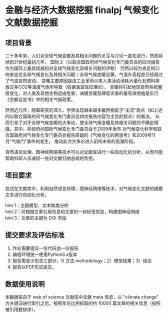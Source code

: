 # 金融与经济大数据挖掘 finalpj 气候变化文献数据挖掘
## 项目背景
二十多年来，人们对全球气候变暖及其相关问题的关注与讨论一直在进行，然而持续到21世纪最初几年， 国际上（以联合国政府间气候变化专门委员会的四次报告作为国际上最具权威的对全球气候变化及相关问题的评断） 仍然以较为肯定的口吻来定位全球气候变化及其相关问题：全球气候变暖显著，气温升高程度已经超过了气温自然波动， 变暖主要原因是由工业革命以来人类活动消耗大量化石燃料排放过多CO2等温度气体所导致（依据温室效应理论）， 变暖将引起地球自然系统圈层变化，对人类及其他生物造成危害，减缓变暖及降低灾害的最有效措施是实行《京都议定书》中的相关气候政策。  

然而近几年，随着研究的深入，学界出现越来越多截然相反于"主流"观点（如上述的以联合国政府间气候变化专门委员会四次报告内容为主旨的观点）的看法， 从而引发了对于全球气候变暖的大争论，使全球气候变暖及其相关问题的不确定增强。其中，非政府间国际气候变化专门委员会于2009年发布 对气候变化科学和联合国政府间气候变化专门委员会报告质疑的《气候变化的再思考》和2009年11月"气候门"事件的发生， 推动此次大争论进入前所未有的高潮阶段。  

自然语言处理、图神经网络等技术可以对文献库进行一些自动化的分析，从而可能帮助科研人员减轻一些对文献归纳总结的负担。  

## 项目要求
尝试在文献库中，利用自然语言处理、图神经网络等技术，对气候变化文献的摘要文本进行自动化分析。  

hint 1：主题模型、文本聚类分析  
hint 2：可根据文章引用信息和文章的一些标签信息，构建图神经网络  
hint 3：文章的主键为 DOI 字段  


## 提交要求及评估标准
1.	作业需要提交一份代码加一份报告
2.	编程环境统一使用Python3.x版本
3.	报告需至少包含三部分，1) 方法 methodology；2）模型结果；3）结论
4.	报告以PDF形式提交。

## 数据使用说明
本数据来自于 web of science 文献库中文献 meta 信息，以 "climate change" 为关键词进行索引之后，按照年份比例抓取的约 10000 篇文章的相关信息（按照被引用数排序）。

